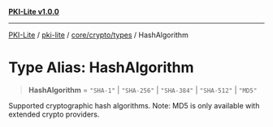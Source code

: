 [**PKI-Lite v1.0.0**](../../../../../README.md)

---

[PKI-Lite](../../../../../README.md) / [pki-lite](../../../../README.md) / [core/crypto/types](../README.md) / HashAlgorithm

# Type Alias: HashAlgorithm

> **HashAlgorithm** = `"SHA-1"` \| `"SHA-256"` \| `"SHA-384"` \| `"SHA-512"` \| `"MD5"`

Supported cryptographic hash algorithms.
Note: MD5 is only available with extended crypto providers.
